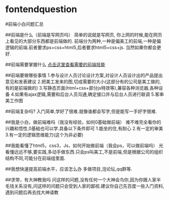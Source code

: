 # fontendquestion
#前端小白问题汇总

##前端是什么（前端是写网页吗）
简单的说就是写网页, 你上网的时候,能在网页上看见的大部分东西都是前端做的.
前端分为两种,一种是偏美工的前端,一种是偏逻辑的前端.前者要求ps+css+html5,后者要求html5+css+js. 当然如果你都会更好.

##前端需要掌握什么
[点击这里查看需要的前端技能](https://github.com/JacksonTian/fks "")

##前端要做哪些事情
1.参与设计人员讨论设计方案,对设计人员设计出的产品提出意见和发表建议
2.把美工发来的图,切成需要的大小(这部分有的公司是美工做的,有的是前端做的)
3.写静态页面(html+css+部分js特效等),兼容各种浏览器,各种设备
4.如果有ajax逻辑,需要和后台人员沟通,确定接口并与后台人员进行联调
5.客串美工作图

##前端复杂吗?
入门简单,学好了很难.就像谁都会写字,但是能写一手好字很难.

##我是小白，做前端难吗（我没有经验，如何0基础做前端）
难不难完全看你的兴趣和悟性,0基础也可以学.具备以下条件即可
1.能坐的住,有耐心
2.有一定的审美
3.有一定的逻辑思维能力(这个为非必要)

##我能看懂了html5，css3，Js，如何开始做前端（我会ps，可以做前端吗）
光看懂远远不够,要实践,多动手做东西.只会ps叫美工,不是前端,但是根据公司的组织结构不同,可能分在前端组里面.

##我想快速提高前端水平，应该怎么办
多做项目,泡论坛,qq群等.

##求带，有大神教我吗
问这样的问题,没有任何一个大神会鸟你,因为你跟人家半毛钱关系没有,问这样的问题只会受到人家的鄙视.建议你自己先百度一些入门资料,遇到问题后再去找大神请教

